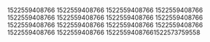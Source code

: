 1522559408766
1522559408766
1522559408766
1522559408766
1522559408766
1522559408766
1522559408766
1522559408766
1522559408766
1522559408766
1522559408766
1522559408766
1522559408766
1522559408766
15225594087661522573759558
